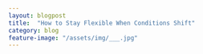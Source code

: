 ```yaml
---
layout: blogpost
title:  "How to Stay Flexible When Conditions Shift"
category: blog
feature-image: "/assets/img/___.jpg"
---
```

